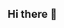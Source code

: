 ## Hi there 👋

<!--
**KellyVimbaiMuraicho/KellyVimbaiMuraicho** is a ✨ _special_ ✨ repository because its `README.md` (this file) appears on your GitHub profile.



- 🔭 I’m a Software engineering student at **WeThinkCode** | Learning **Python** & **Java** basics | Building a path to **cybersecurity**.

- 🌱 I’m currently learning Python,Java and studying towards Security
- 📫 How to reach me: muraichovimbai@gmail.com
- 😄 Pronouns: she/her
- ⚡ Fun fact: Swapped my law books for code! My passion for **cybersecurity** led me to pivot from a law degree into the exciting world of tech.


